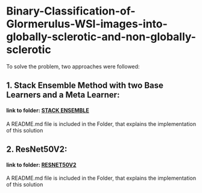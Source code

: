 # Binary-Classification-of-Glormerulus-WSI-images-into-globally-sclerotic-and-non-globally-sclerotic

To solve the problem, two approaches were followed:

## 1. Stack Ensemble Method with two Base Learners and a Meta Learner:
#### link to folder: [STACK ENSEMBLE](https://github.com/Kiran-Inagadapa/Binary-Classification-of-Glormerulus-WSI-images-into-globally-sclerotic-and-non-globally-sclerotic/tree/main/STACK%20ENSEMBLE)
A README.md file is included in the Folder, that explains the implementation of this solution

## 2. ResNet50V2:
#### link to folder: [RESNET50V2](https://github.com/Kiran-Inagadapa/Binary-Classification-of-Glormerulus-WSI-images-into-globally-sclerotic-and-non-globally-sclerotic/tree/main/RESNET50V2)
A README.md file is included in the Folder, that explains the implementation of this solution
